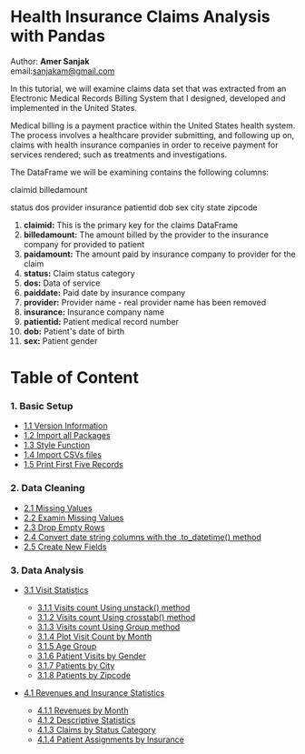 # Health Insurance Claims Analysis with Pandas
Author: **Amer Sanjak**<br>
email:sanjakam@gmail.com

In this tutorial, we will examine claims data set that was extracted from an Electronic Medical Records Billing System that I designed, developed and implemented in the United States.  

Medical billing is a payment practice within the United States health system. The process involves a healthcare provider submitting, and following up on, claims with health insurance companies in order to receive payment for services rendered; such as treatments and investigations.

The DataFrame we will be examining contains the following columns:

claimid
billedamount


status
dos
provider
insurance
patientid
dob
sex
city
state
zipcode


1. **claimid:** This is the primary key for the claims DataFrame
1. **billedamount:** The amount billed by the provider to the insurance company for provided  to patient
1. **paidamount:** The amount paid by insurance company to provider for the claim
1. **status:** Claim status category
1. **dos:** Data of service
1. **paiddate:** Paid date by insurance company
1. **provider:** Provider name -  real provider name has been removed
1. **insurance:** Insurance company name
1. **patientid:** Patient medical record number 
1. **dob:** Patient's date of birth
1. **sex:** Patient gender


# Table of Content
### 1. Basic Setup

<ul>
   <li><a href="#A1">1.1 Version Information</a></li>
   <li><a href="#A2">1.2 Import all Packages</a></li>
   <li><a href="#A3">1.3 Style Function</a></li>
   <li><a href="#A4">1.4 Import CSVs files</a></li>
   <li><a href="#A5">1.5 Print First Five Records</a></li>
</ul>

### 2. Data Cleaning
<ul>
  <li><a href="#B1">2.1 Missing Values</a></li>
  <li><a href="#B2">2.2 Examin Missing Values</a></li>
  <li><a href="#B3">2.3 Drop Empty Rows</a></li>
  <li><a href="#B4">2.4 Convert date string columns with the .to_datetime() method</a></li>
  <li><a href="#B5">2.5 Create New Fields</a></li>  
</ul>

### 3. Data Analysis
<ul>
  <li><a href="#C1">3.1 Visit Statistics</a></li>
    <ul>
        <li><a href="#C311">3.1.1 Visits count Using unstack() method</a></li>
        <li><a href="#C312">3.1.2 Visits count Using crosstab() method</a></li>
        <li><a href="#C313">3.1.3 Visits count Using Group method</a></li>
        <li><a href="#C314">3.1.4 Plot Visit Count by Month</a></li>
        <li><a href="#C315">3.1.5 Age Group</a></li>
        <li><a href="#C316">3.1.6 Patient Visits by Gender</a></li>
        <li><a href="#C317">3.1.7 Patients by City</a></li>
        <li><a href="#C318">3.1.8 Patients by Zipcode</a></li>
    </ul>
</ul>
<ul>
  <li><a href="#D1">4.1 Revenues and Insurance  Statistics</a></li>
    <ul>
        <li><a href="#D411">4.1.1 Revenues by Month </a></li>
        <li><a href="#D411">4.1.2 Descriptive Statistics</a></li>
        <li><a href="#D412">4.1.3 Claims by Status Category </a></li>
        <li><a href="#D413">4.1.4 Patient Assignments by Insurance</a></li>
    </ul>
</ul>
